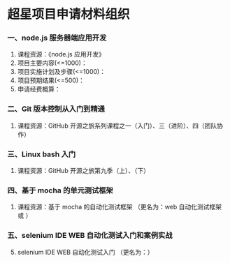 # 超星项目申请材料组织

### 一、node.js 服务器端应用开发

1. 课程资源：《node.js 应用开发》 
2. 项目主要内容(<=1000)：
3. 项目实施计划及步骤(<=1000)：
4. 项目预期结果(<=500)：
5. 申请经费概算： 

### 二、Git 版本控制从入门到精通

1. 课程资源：GitHub 开源之旅系列课程之一（入门）、三（进阶）、四（团队协作）

### 三、Linux bash 入门

1. 课程资源：GitHub 开源之旅第九季（上）、（下）


###  四、基于 mocha 的单元测试框架

1. 课程资源：基于 mocha 的自动化测试框架   （更名为：web 自动化测试框架  或  ）

### 五、selenium IDE WEB 自动化测试入门和案例实战


5. selenium IDE WEB 自动化测试入门     （更名为：）